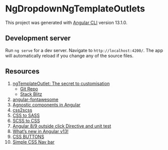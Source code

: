 # NgDropdownNgTemplateOutlets

This project was generated with [Angular CLI](https://github.com/angular/angular-cli) version 13.1.0.

## Development server

Run `ng serve` for a dev server. Navigate to `http://localhost:4200/`. The app will automatically reload if you change any of the source files.

## Resources

1. [ngTemplateOutlet: The secret to customisation](https://indepth.dev/posts/1405/ngtemplateoutlet)
    - [Git Repo](https://github.com/StephenCooper/ngTemplateOutlets)
    - [Stack Blitz](https://stackblitz.com/edit/ngtemplateoutletcontext?file=src/app/my-selector/my-selector.component.ts)
2. [angular-fontawesome](https://www.npmjs.com/package/@fortawesome/angular-fontawesome)
3. [Agnostic components in Angular](https://indepth.dev/posts/1314/agnostic-components-in-angular)
4. [css2scss](https://sebastianpontow.de/css2compass/)
5. [CSS to SASS](https://jsonformatter.org/css-to-sass)
6. [SCSS to CSS](https://www.sassmeister.com/)
7. [Angular 8/9 outside click Directive and unit test](https://medium.com/@ajantha.p.bandara/angular-8-9-click-outside-directive-2f0062837f9e)
8. [What’s new in Angular v13!](https://blog.nrwl.io/whats-new-in-angular-v13-77246aca231f)
9. [CSS BUTTONS](https://dev.to/gscode/20-css-buttons-4cni)
10. [Simple CSS Nav bar](https://w3bits.com/css-html-menu/)